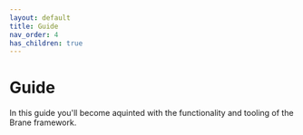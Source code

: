 ```yaml
---
layout: default
title: Guide
nav_order: 4
has_children: true
---
```


# Guide
In this guide you'll become aquinted with the functionality and tooling of the Brane framework.